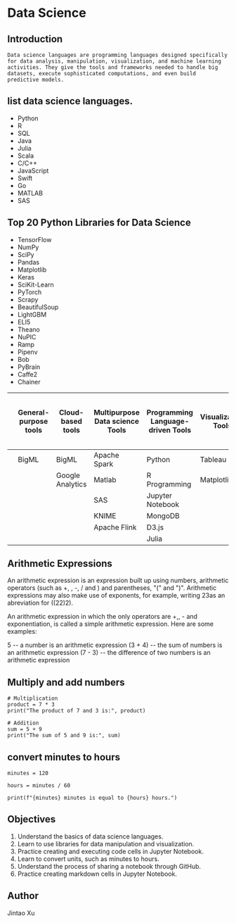 # Data Science 

## Introduction
```
Data science languages are programming languages designed specifically for data analysis, manipulation, visualization, and machine learning activities. They give the tools and frameworks needed to handle big datasets, execute sophisticated computations, and even build predictive models. 
```

## list data science languages.
- Python
- R
- SQL
- Java
- Julia
- Scala
- C/C++
- JavaScript
- Swift
- Go
- MATLAB
- SAS

## Top 20 Python Libraries for Data Science
- TensorFlow
- NumPy
- SciPy 
- Pandas
- Matplotlib 
- Keras
- SciKit-Learn
- PyTorch
- Scrapy
- BeautifulSoup
- LightGBM
- ELI5
- Theano
- NuPIC
- Ramp
- Pipenv
- Bob
- PyBrain
- Caffe2
- Chainer


|   | General-purpose tools | Cloud-based tools | Multipurpose Data science Tools | Programming Language-driven Tools | Visualization Tools | Machine Learning and NLP Tools for Data science | Big Data Tools | Business Intelligence Data Science Tools |
|---|-----------------------|-------------------|---------------------------------|-----------------------------------|---------------------|-------------------------------------------------|----------------|------------------------------------------|
|   | BigML                 | BigML             | Apache Spark                    | Python                            | Tableau             | Scikit Learn                                    | Apache Hadoop  | Microsoft Power BI                       |
|   |                       | Google Analytics  | Matlab                          | R Programming                     | Matplotlib          | TensorFlow                                      |                | QlikView                                 |
|   |                       |                   | SAS                             | Jupyter Notebook                  |                     | Rapidminer                                      |                |                                          |
|   |                       |                   | KNIME                           | MongoDB                           |                     | DataRobot                                       |                |                                          |
|   |                       |                   | Apache Flink                    | D3.js                             |                     | NLTK                                            |                |                                          |
|   |                       |                   |                                 | Julia                             |                     |                                                 |                |                                          |




## Arithmetic Expressions

An arithmetic expression is an expression built up using numbers, arithmetic operators (such as +, , -, / and ) and parentheses, "(" and ")".    Arithmetic expressions may also make use of exponents, for example, writing  23as an abreviation for ((22)2).

An arithmetic expression in which the only operators are +,, - and exponentiation, is called a simple arithmetic expression. Here are some examples:

5 --  a number is an arithmetic expression
(3 + 4) -- the  sum of numbers is an arithmetic expression
(7 - 3) --  the difference  of two  numbers is an arithmetic expression


## Multiply and add numbers
```
# Multiplication
product = 7 * 3
print("The product of 7 and 3 is:", product)

# Addition
sum = 5 + 9
print("The sum of 5 and 9 is:", sum)
```

## convert minutes to hours
```
minutes = 120

hours = minutes / 60

print(f"{minutes} minutes is equal to {hours} hours.")

```

## Objectives

1. Understand the basics of data science languages.
2. Learn to use libraries for data manipulation and visualization.
3. Practice creating and executing code cells in Jupyter Notebook.
4. Learn to convert units, such as minutes to hours.
5. Understand the process of sharing a notebook through GitHub.
6. Practice creating markdown cells in Jupyter Notebook.


## Author

Jintao Xu
